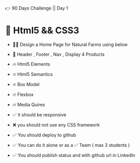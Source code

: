 👉 90 Days Challenge  || Day 1 

# 📢 Html5 && CSS3

- 🧑‍🎓 Design a Home Page for Natural Farms using below 

- 🥳 Header , Footer , Nav , Display 4 Products 



- 🔥 Html5 Elements
- 🔥 Html5 Semantics
- 🔥 Box Model 
- 🔥 Flexbox
- 🔥 Media Quires



- ✅ it should be responsive
- ❌ you should not use any CSS framework
- ✅ You should deploy to github
- ✅ You can do it alone or as a ✅ Team ( max 3 students )
- ✅ You should publish status and with github url in LinkedIn